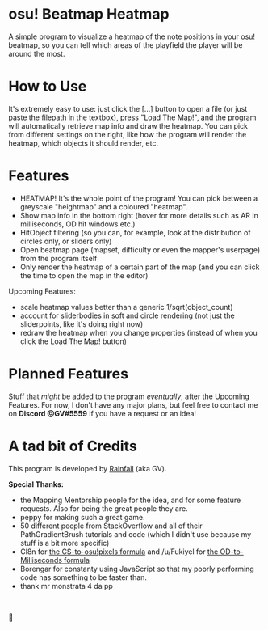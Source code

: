 # osu! Beatmap Heatmap
A simple program to visualize a heatmap of the note positions in your [osu!](http://osu.ppy.sh/) beatmap, so you can tell which areas of the playfield the player will be around the most.


# How to Use
It's extremely easy to use: just click the \[...] button to open a file (or just paste the filepath in the textbox), press "Load The Map!", and the program will automatically retrieve map info and draw the heatmap.
You can pick from different settings on the right, like how the program will render the heatmap, which objects it should render, etc.


# Features
- HEATMAP! It's the whole point of the program! You can pick between a greyscale "heightmap" and a coloured "heatmap".
- Show map info in the bottom right (hover for more details such as AR in milliseconds, OD hit windows etc.)
- HitObject filtering (so you can, for example, look at the distribution of circles only, or sliders only)
- Open beatmap page (mapset, difficulty or even the mapper's userpage) from the program itself
- Only render the heatmap of a certain part of the map (and you can click the time to open the map in the editor)

Upcoming Features:
- scale heatmap values better than a generic 1/sqrt(object_count)
- account for sliderbodies in soft and circle rendering (not just the sliderpoints, like it's doing right now)
- redraw the heatmap when you change properties (instead of when you click the Load The Map! button)

# Planned Features
Stuff that *might* be added to the program *eventually*, after the Upcoming Features. For now, I don't have any major plans, but feel free to contact me on **Discord @GV#5559** if you have a request or an idea!

# A tad bit of Credits
This program is developed by [Rainfall](https://osu.ppy.sh/u/6995159) (aka GV).

**Special Thanks:**
- the Mapping Mentorship people for the idea, and for some feature requests. Also for being the great people they are.
- peppy for making such a great game.
- 50 different people from StackOverflow and all of their PathGradientBrush tutorials and code (which I didn't use because my stuff is a bit more specific)
- Cl8n for [the CS-to-osu!pixels formula](https://osu.ppy.sh/forum/p/4282387) and /u/Fukiyel for [the OD-to-Milliseconds formula](https://www.reddit.com/r/osugame/comments/781ot4/od_in_milliseconds/doqngos)
- Borengar for constanty using JavaScript so that my poorly performing code has something to be faster than.
- thank mr monstrata 4 da pp

&nbsp;

🍩
